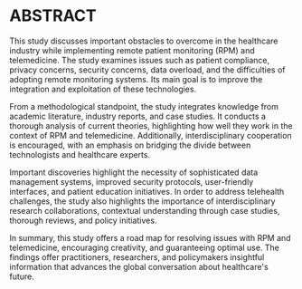 # ABSTRACT

This study discusses important obstacles to overcome in the healthcare industry while implementing remote patient monitoring (RPM) and telemedicine. The study examines issues such as patient compliance, privacy concerns, security concerns, data overload, and the difficulties of adopting remote monitoring systems. Its main goal is to improve the integration and exploitation of these technologies.

From a methodological standpoint, the study integrates knowledge from academic literature, industry reports, and case studies. It conducts a thorough analysis of current theories, highlighting how well they work in the context of RPM and telemedicine. Additionally, interdisciplinary cooperation is encouraged, with an emphasis on bridging the divide between technologists and healthcare experts.

Important discoveries highlight the necessity of sophisticated data management systems, improved security protocols, user-friendly interfaces, and patient education initiatives. In order to address telehealth challenges, the study also highlights the importance of interdisciplinary research collaborations, contextual understanding through case studies, thorough reviews, and policy initiatives.

In summary, this study offers a road map for resolving issues with RPM and telemedicine, encouraging creativity, and guaranteeing optimal use. The findings offer practitioners, researchers, and policymakers insightful information that advances the global conversation about healthcare's future.
